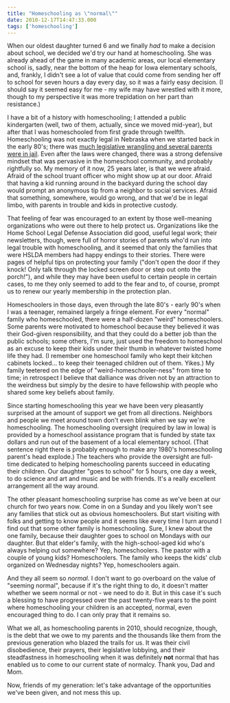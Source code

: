 ```yaml
---
title: "Homeschooling as \"normal\""
date: 2010-12-17T14:47:33.000
tags: ['homeschooling']
---
```


When our oldest daughter turned 6 and we finally _had_ to make a decision about school, we decided we'd try our hand at homeschooling. She was already ahead of the game in many academic areas, our local elementary school is, sadly, near the bottom of the heap for Iowa elementary schools, and, frankly, I didn't see a lot of value that could come from sending her off to school for seven hours a day every day, so it was a fairly easy decision. (I should say it seemed easy for me - my wife may have wrestled with it more, though to my perspective it was more trepidation on her part than resistance.)

I have a bit of a history with homeschooling; I attended a public kindergarten (well, two of them, actually, since we moved mid-year), but after that I was homeschooled from first grade through twelfth. Homeschooling was not exactly legal in Nebraska when we started back in the early 80's; there was [much legislative wrangling and several parents were in jail](http://www.nchea.org/Historical). Even after the laws were changed, there was a strong defensive mindset that was pervasive in the homeschool community, and probably rightfully so. My memory of it now, 25 years later, is that we were afraid. Afraid of the school truant officer who might show up at our door. Afraid that having a kid running around in the backyard during the school day would prompt an anonymous tip from a neighbor to social services. Afraid that something, somewhere, would go wrong, and that we'd be in legal limbo, with parents in trouble and kids in protective custody.

That feeling of fear was encouraged to an extent by those well-meaning organizations who were out there to help protect us. Organizations like the Home School Legal Defense Association did good, useful legal work; their newsletters, though, were full of horror stories of parents who'd run into legal trouble with homeschooling, and it seemed that only the families that were HSLDA members had happy endings to their stories. There were pages of helpful tips on protecting your family ("don't open the door if they knock! Only talk through the locked screen door or step out onto the porch!"), and while they may have been useful to certain people in certain cases, to me they only seemed to add to the fear and to, of course, prompt us to renew our yearly membership in the protection plan.

Homeschoolers in those days, even through the late 80's - early 90's when I was a teenager, remained largely a fringe element. For every "normal" family who homeschooled, there were a half-dozen "weird" homeschoolers. Some parents were motivated to homeschool because they believed it was their God-given responsibility, and that they could do a better job than the public schools; some others, I'm sure, just used the freedom to homeschool as an excuse to keep their kids under their thumb in whatever twisted home life they had. (I remember one homeschool family who kept their kitchen cabinets locked... to keep their teenaged children out of them. Yikes.) My family teetered on the edge of "weird-homeschooler-ness" from time to time; in retrospect I believe that dalliance was driven not by an attraction to the weirdness but simply by the desire to have fellowship with people who shared some key beliefs about family.

Since starting homeschooling this year we have been very pleasantly surprised at the amount of support we get from all directions. Neighbors and people we meet around town don't even blink when we say we're homeschooling. The homeschooling oversight (required by law in Iowa) is provided by a homeschool assistance program that is funded by state tax dollars and run out of the basement of a local elementary school. (That sentence right there is probably enough to make any 1980's homeschooling parent's head explode.) The teachers who provide the oversight are full-time dedicated to helping homeschooling parents succeed in educating their children. Our daughter "goes to school" for 5 hours, one day a week, to do science and art and music and be with friends. It's a really excellent arrangement all the way around.

The other pleasant homeschooling surprise has come as we've been at our church for two years now. Come in on a Sunday and you likely won't see any families that stick out as obvious homeschoolers. But start visiting with folks and getting to know people and it seems like every time I turn around I find out that some other family is homeschooling. Sure, I knew about the one family, because their daughter goes to school on Mondays with our daughter. But that elder's family, with the high-school-aged kid who's always helping out somewhere? Yep, homeschoolers. The pastor with a couple of young kids? Homeschoolers. The family who keeps the kids' club organized on Wednesday nights? Yep, homeschoolers again.

And they all seem so _normal_. I don't want to go overboard on the value of "seeming normal", because if it's the right thing to do, it doesn't matter whether we seem normal or not - we need to do it. But in this case it's such a blessing to have progressed over the past twenty-five years to the point where homeschooling your children is an accepted, normal, even encouraged thing to do. I can only pray that it remains so.

What we all, as homeschooling parents in 2010, should recognize, though, is the debt that we owe to my parents and the thousands like them from the previous generation who blazed the trails for us. It was their civil disobedience, their prayers, their legislative lobbying, and their steadfastness in homeschooling when it was definitely **not** normal that has enabled us to come to our current state of normalcy. Thank you, Dad and Mom.

Now, friends of my generation: let's take advantage of the opportunities we've been given, and not mess this up.
